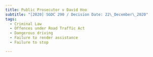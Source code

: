 ```yaml
---
title: Public Prosecutor v David Hoo
subtitle: "[2020] SGDC 290 / Decision Date: 22\_December\_2020"
tags:
  - Criminal Law
  - Offences under Road Traffic Act
  - Dangerous driving
  - Failure to render assistance
  - Failure to stop

---
```

